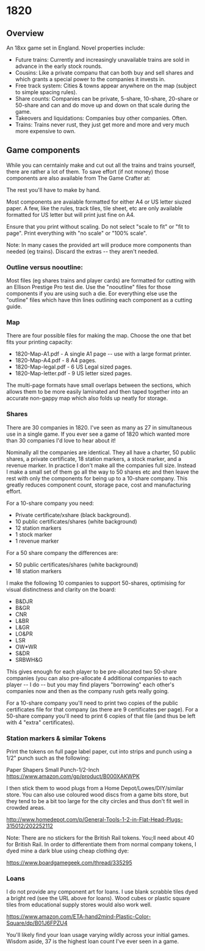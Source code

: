 # 1820

## Overview

An 18xx game set in England.  Novel properties include:

- Future trains: Currently and increasingly unavailable trains are
  sold in advance in the early stock rounds.
- Cousins: Like a private companu that can both buy and sell shares
  and which grants a special power to the companies it invests in.
- Free track system: Cities & towns appear anywhere on the map
  (subject to simple spacing rules).
- Share counts: Companies can be private, 5-share, 10-share, 20-share
  or 50-share and can and do move up and down on that scale during the
  game.
- Takeovers and liquidations: Companies buy other companies.  Often.
- Trains: Trains never rust, they just get more and more and very much
  more expensive to own.

## Game components

While you can cerntainly make and cut out all the trains and trains
yourself, there are rather a lot of them.  To save effort (if not
money) those components are also available from The Game Crafter at:

  <URL GOES HERE>

The rest you'll have to make by hand.

Most components are avaiable formatted for either A4 or US letter
siuzed paper.  A few, like the rules, track tiles, tile sheet, etc are
only available formatted for US letter but will print just fine on A4.

Ensure that you print without scaling.  Do not select "scale to fit"
or "fit to page".  Print everything with "no scale" or "100% scale".

Note: In many cases the provided art will produce more components than
needed (eg trains).  Discard the extras -- they aren't needed.

### Outline versus nooutline:

Most files (eg shares trains and player cards) are formatted for
cutting with an Ellison Prestige Pro test die.  Use the "nooutline"
files for those components if you are using such a die.  Eor
everything else use the "outline" files which have thin lines
outlining each component as a cutting guide.

### Map

There are four possible files for making the map.  Choose the one that
bet fits your printing capacity:

- 1820-Map-A1.pdf	- A single A1 page -- use with a large format printer.
- 1820-Map-A4.pdf	- 8 A4 pages.
- 1820-Map-legal.pdf - 6 US Legal sized pages.
- 1820-Map-letter.pdf - 9 US letter sized pages.

The multi-page formats have small overlaps between the sections, which
allows them to be more easily laminated and then taped together into
an accurate non-gappy map which also folds up neatly for storage.

### Shares

There are 30 companies in 1820.  I've seen as many as 27 in
simultaneous use in a single game.  If you ever see a game of 1820
which wanted more than 30 companies I'd love to hear about it!

Nominally all the companies are identical.  They all have a charter,
50 public shares, a private certificate, 18 station markers, a stock
marker, and a revenue marker.  In practice I don't make all the
companies full size.  Instead I make a small set of them go all the
way to 50 shares etc and then leave the rest with only the components
for being up to a 10-share company.  This greatly reduces component
count, storage pace, cost and manufacturing effort.

For a 10-share company you need:

  - Private certificate/xshare (black background).
  - 10 public certificates/shares (white background)
  - 12 station markers
  - 1 stock marker
  - 1 revenue marker

For a 50 share company the differences are:

  - 50 public certificates/shares (white background)
  - 18 station markers

I make the following 10 companies to support 50-shares, optimising for
visual distinctness and clarity on the board:

  - B&DJR
  - B&GR
  - CNR
  - L&BR
  - L&GR
  - LO&PR
  - LSR
  - OW*WR
  - S&DR
  - SRBWH&G

This gives enough for each player to be pre-allocated two 50-share
companies (you can also pre-allocate 4 additional companies to each
player -- I do -- but you may find players "borrowing" each other's
companies now and then as the company rush gets really going.

For a 10-share company you'll need to print two copies of the public
certificates file for that company (as there are 9 certificates per
page).  For a 50-share company you'll need to print 6 copies of that
file (and thus be left with 4 "extra" certificates).

### Station markers & similar Tokens

Print the tokens on full page label paper, cut into strips and punch
using a 1/2" punch such as the following:

  Paper Shapers Small Punch-1/2-Inch
  https://www.amazon.com/gp/product/B000XAKWPK

I then stick them to wood plugs from a Home Depot/Lowes/DIY/similar
store.  You can also use coloured wood discs from a game bits store,
but they tend to be a bit too large for the city circles and thus
don't fit well in crowded areas.

  http://www.homedepot.com/p/General-Tools-1-2-in-Flat-Head-Plugs-315012/202252112

Note: There are no stickers for the British Rail tokens.  You;ll need
about 40 for British Rail.  In order to differentiate them from normal
company tokens, I dyed mine a dark blue using cheap clothing dye:

  https://www.boardgamegeek.com/thread/335295

### Loans

I do not provide any component art for loans.  I use blank scrabble
tiles dyed a bright red (see the URL above for loans). Wood cubes or
plastic square tiles from educational supply stores would also work
well.

  https://www.amazon.com/ETA-hand2mind-Plastic-Color-Square/dp/B01J6FPZU4

You'll likely find your loan usage varying wildly across your initial
games.  Wisdom aside, 37 is the highest loan count I've ever seen in a
game.
